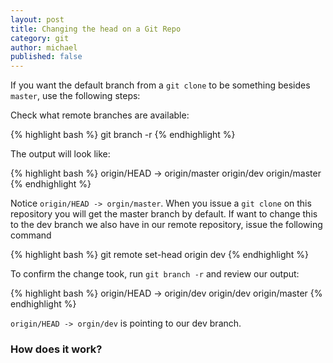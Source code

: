```yaml
---
layout: post
title: Changing the head on a Git Repo
category: git
author: michael
published: false
---
```


If you want the default branch from a `git clone` to be something besides `master`, use the following steps:

Check what remote branches are available:

{% highlight bash %}
git branch -r
{% endhighlight %}

The output will look like:

{% highlight bash %}
origin/HEAD -> origin/master
origin/dev
origin/master
{% endhighlight %}

Notice `origin/HEAD -> orgin/master`.  When you issue a `git clone` on this repository you will get the master branch by default.  If want to change this to the dev branch we also have in our remote repository, issue the following command

{% highlight bash %}
git remote set-head origin dev
{% endhighlight %}

To confirm the change took, run `git branch -r` and review our output:

{% highlight bash %}
origin/HEAD -> origin/dev
origin/dev
origin/master
{% endhighlight %}

`origin/HEAD -> orgin/dev` is pointing to our dev branch.

### How does it work?